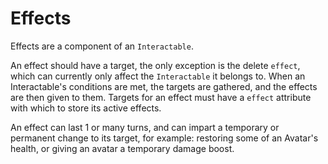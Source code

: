 # Effects

Effects are a component of an `Interactable`.

An effect should have a target, the only exception is the delete `effect`, which can currently only affect the `Interactable` it belongs to.
When an Interactable's conditions are met, the targets are gathered, and the effects are then given to them. Targets for an effect must have a `effect` attribute with which to store its active effects.

An effect can last 1 or many turns, and can impart a temporary or permanent change to its target, for example: restoring some of an Avatar's health, or giving an avatar a temporary damage boost.
